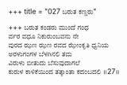 +++
title = "027 ಬರುತ ಕಣ್ಡರು"

+++
ಬರುತ ಕಂಡರು ಮುಂದೆ ಗಂಧ  
ರ್ವರ ವಧೂ ನಿಕುರುಂಬವನು ನೇ  
ವುರದ ಝಣ ಝಣ ರವದ ಝೇಂಕೃತಿ ಧ್ವನಿಯ   
ಅರಳುಗಂಗಳ ಬೆಳಗಿನಲಿ ತಮ  
ವಿರುಳು ಬೀತುದು ಬೆಸುವುದಾಗಲೆ  
ಕುರುಳ ಕಾಳಿಕೆಯಿಂದ ತತ್ಕಾಂತಾ ಕದಂಬದಲಿ     ॥27॥